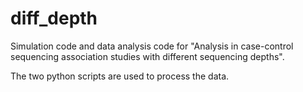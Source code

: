 # diff_depth

Simulation code and data analysis code for "Analysis in case-control sequencing association studies with different sequencing depths".

The two python scripts are used to process the data.
